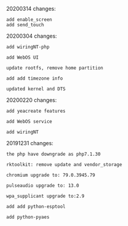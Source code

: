 20200314
changes:
```
add enable_screen
add send_touch
```


20200304
changes:
```
add wiringNT-php

add WebOS UI

update rootfs, remove home partition

add add timezone info

updated kernel and DTS
```

20200220
changes:
```
add yeacreate features

add WebOS service

add wiringNT
```


20191231
changes:
```
the php have downgrade as php7.1.30

rktoolkit: remove update and vendor_storage

chromium upgrade to: 79.0.3945.79

pulseaudio upgrade to: 13.0

wpa_supplicant upgrade to:2.9

add add python-esptool

add python-pyaes

```
